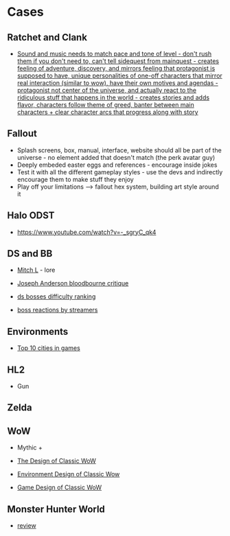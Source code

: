 # Cases


## Ratchet and Clank
- [Sound and music needs to match pace and tone of level - don't rush them if you don't need to, can't tell sidequest from mainquest - creates feeling of adventure, discovery, and mirrors feeling that protagonist is supposed to have, unique personalities of one-off characters that mirror real interaction (similar to wow), have their own motives and agendas - protagonist not center of the universe, and actually react to the ridiculous stuff that happens in the world - creates stories and adds flavor, characters follow theme of greed, banter between main characters + clear character arcs that progress along with story](https://www.youtube.com/watch?v=VnG2gOKV9dw)


## Fallout

- Splash screens, box, manual, interface, website should all be part of the universe - no element added that doesn't match (the perk avatar guy)
- Deeply embeded easter eggs and references - encourage inside jokes
- Test it with all the different gameplay styles - use the devs and indirectly encourage them to make stuff they enjoy
- Play off your limitations --> fallout hex system, building art style around it


## Halo ODST

- https://www.youtube.com/watch?v=-_sgryC_qk4

## DS and BB

- [Mitch L](https://www.youtube.com/channel/UC7WDD6yHgzdqijHluCi1z-Q) - lore 

- [Joseph Anderson bloodbourne critique](https://www.youtube.com/watch?v=5nAxydkwxko)

- [ds bosses difficulty ranking](https://www.youtube.com/watch?v=bPDic2UwDlY)

- [boss reactions by streamers](https://www.youtube.com/channel/UC7FCMYUoA5Hw72MLXJDwiRw)


## Environments 

- [Top 10 cities in games](https://www.youtube.com/watch?v=CW8y-ell9As)


## HL2

- Gun

## Zelda

## WoW

- Mythic +

- [The Design of Classic WoW](https://www.youtube.com/watch?v=LYxU7pIJHhk)

- [Environment Design of Classic Wow](https://www.youtube.com/watch?v=SBhXTcNty9I)

- [Game Design of Classic WoW](https://www.youtube.com/watch?v=w6Lu3n9AbUM)

## Monster Hunter World

- [review](https://www.youtube.com/watch?v=88_4E4RsO58&t=165s)
